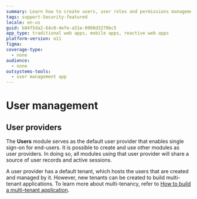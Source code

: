 ```yaml
---
summary: Learn how to create users, user roles and permissions management to restrict access to application screens, interface elements and operations by its end users.
tags: support-Security-featured
locale: en-us
guid: b84f5da2-64c0-4efe-a51e-0990d3279bc5
app_type: traditional web apps, mobile apps, reactive web apps
platform-version: o11
figma:
coverage-type:
  - none
audience:
  - none
outsystems-tools:
  - user management app
---
```

# User management

## User providers

The **Users** module serves as the default user provider that enables single sign-on for end-users. It is possible to create and use other modules as user providers. In doing so, all modules using that user provider will share a source of user records and active sessions.

A user provider has a default tenant, which hosts the users that are created and managed by it. However, new tenants can be created to build multi-tenant applications. To learn more about multi-tenancy, refer to [How to build a multi-tenant application](https://success.outsystems.com/documentation/how_to_guides/development/how_to_build_a_multi_tenant_application/).
